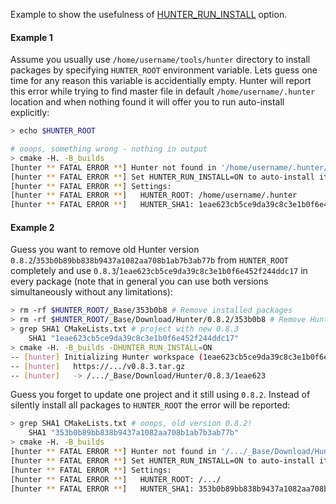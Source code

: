 Example to show the usefulness of [HUNTER_RUN_INSTALL](https://github.com/ruslo/hunter/wiki/usr.variables#hunter_run_install) option.

#### Example 1
Assume you usually use `/home/username/tools/hunter` directory to install packages by specifying `HUNTER_ROOT` environment variable. Lets guess one time for any reason this variable is accidentially empty. Hunter will report this error while trying to find master file in default `/home/username/.hunter` location and when nothing found it will offer you to run auto-install explicitly:
```bash
> echo $HUNTER_ROOT

# ooops, something wrong - nothing in output
> cmake -H. -B_builds
[hunter ** FATAL ERROR **] Hunter not found in '/home/username/.hunter/_Base/Download/Hunter/0.8.3/1eae623'
[hunter ** FATAL ERROR **] Set HUNTER_RUN_INSTALL=ON to auto-install it from 'https://.../v0.8.3.tar.gz'
[hunter ** FATAL ERROR **] Settings:
[hunter ** FATAL ERROR **]   HUNTER_ROOT: /home/username/.hunter
[hunter ** FATAL ERROR **]   HUNTER_SHA1: 1eae623cb5ce9da39c8c3e1b0f6e452f244ddc17
```

#### Example 2
Guess you want to remove old Hunter version `0.8.2`/`353b0b89bb838b9437a1082aa708b1ab7b3ab77b` from `HUNTER_ROOT` completely and use `0.8.3`/`1eae623cb5ce9da39c8c3e1b0f6e452f244ddc17` in every package (note that in general you can use both versions simultaneously without any limitations):
```bash
> rm -rf $HUNTER_ROOT/_Base/353b0b8 # Remove installed packages
> rm -rf $HUNTER_ROOT/_Base/Download/Hunter/0.8.2/353b0b8 # Remove Hunter archive
> grep SHA1 CMakeLists.txt # project with new 0.8.3
    SHA1 "1eae623cb5ce9da39c8c3e1b0f6e452f244ddc17"
> cmake -H. -B_builds -DHUNTER_RUN_INSTALL=ON
-- [hunter] Initializing Hunter workspace (1eae623cb5ce9da39c8c3e1b0f6e452f244ddc17)
-- [hunter]   https://.../v0.8.3.tar.gz
-- [hunter]   -> /.../_Base/Download/Hunter/0.8.3/1eae623
```

Guess you forget to update one project and it still using `0.8.2`. Instead of silently install all packages to `HUNTER_ROOT` the error will be reported:
```bash
> grep SHA1 CMakeLists.txt # ooops, old version 0.8.2!
    SHA1 "353b0b89bb838b9437a1082aa708b1ab7b3ab77b"
> cmake -H. -B_builds
[hunter ** FATAL ERROR **] Hunter not found in '/.../_Base/Download/Hunter/0.8.2/353b0b8'
[hunter ** FATAL ERROR **] Set HUNTER_RUN_INSTALL=ON to auto-install it from 'https://.../v0.8.2.tar.gz'
[hunter ** FATAL ERROR **] Settings:
[hunter ** FATAL ERROR **]   HUNTER_ROOT: /.../
[hunter ** FATAL ERROR **]   HUNTER_SHA1: 353b0b89bb838b9437a1082aa708b1ab7b3ab77b
```